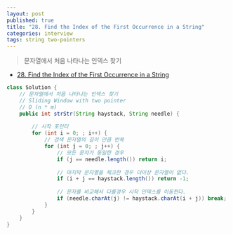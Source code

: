 ```yaml
---
layout: post
published: true
title: "28. Find the Index of the First Occurrence in a String"
categories: interview
tags: string two-pointers
---
```


> 문자열에서 처음 나타나는 인덱스 찾기

- [28. Find the Index of the First Occurrence in a String](https://leetcode.com/problems/find-the-index-of-the-first-occurrence-in-a-string/)

```java
class Solution {
    // 문자열에서 처음 나타나는 인덱스 찾기
    // Sliding Window with two pointer
    // O (n * m)
    public int strStr(String haystack, String needle) {
        
        // 시작 포인터
        for (int i = 0; ; i++) {
            // 검색 문자열의 길이 만큼 반복
            for (int j = 0; ; j++) {
                // 모든 문자가 동일한 경우
                if (j == needle.length()) return i;
                
                // 마지막 문자열을 체크한 경우 더이상 문자열이 없다.
                if (i + j == haystack.length()) return -1;
                
                // 문자를 비교해서 다를경우 시작 인덱스를 이동한다. 
                if (needle.charAt(j) != haystack.charAt(i + j)) break;
            }
        }
    }
}
```
